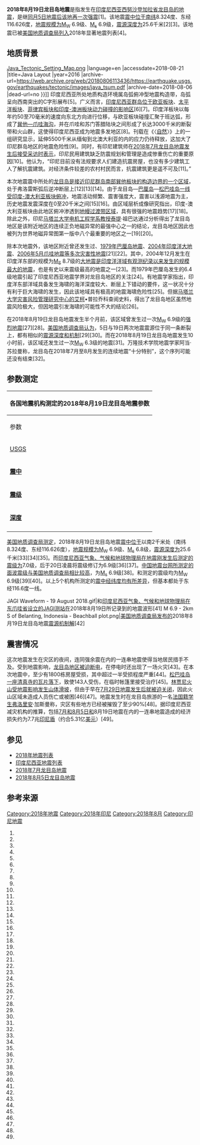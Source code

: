 **2018年8月19日龙目岛地震**是指发生在[印度尼西亚](../Page/印度尼西亚.md "wikilink")[西努沙登加拉省](https://zh.wikipedia.org/wiki/西努沙登加拉省 "wikilink")[龙目岛的地震](../Page/龙目岛.md "wikilink")，是继[同月5日地震后该地再一次强震](../Page/2018年8月5日龙目岛地震.md "wikilink")\[1\]。该地震[震中位于南纬](https://zh.wikipedia.org/wiki/震中 "wikilink")8.324度、东经116.626度，[地震规模为](https://zh.wikipedia.org/wiki/地震规模 "wikilink")[M<sub>W</sub>](https://zh.wikipedia.org/wiki/矩震级 "wikilink")
6.9级、[M<sub>s</sub>](../Page/面波震级.md "wikilink")
6.9级，[震源深度为](https://zh.wikipedia.org/wiki/震源深度 "wikilink")25.6千米\[2\]\[3\]。该地震已被[美国地质调查局列入](https://zh.wikipedia.org/wiki/美国地质调查局 "wikilink")2018年显著地震列表\[4\]。

## 地质背景

[Java_Tectonic_Setting_Map.png](https://zh.wikipedia.org/wiki/File:Java_Tectonic_Setting_Map.png "fig:Java_Tectonic_Setting_Map.png")
|language=en |accessdate=2018-08-21 |title=Java Layout |year=2016
|archive-url=<https://web.archive.org/web/20180806113436/https://earthquake.usgs.gov/earthquakes/tectonic/images/java_tsum.pdf>
|archive-date=2018-08-06 |dead-url=no }}</ref>\]\]
印度尼西亚所处地质构造环境属岛弧俯冲型地震构造带，岛弧呈向西南突出的C字形展布\[5\]。广义而言，[印度尼西亚群岛位于欧亚板块](https://zh.wikipedia.org/wiki/印度尼西亚群岛 "wikilink")、[太平洋板块](https://zh.wikipedia.org/wiki/太平洋板块 "wikilink")、[菲律宾板块和](https://zh.wikipedia.org/wiki/菲律宾板块 "wikilink")[印度-澳洲板块动力碰撞的影响区](https://zh.wikipedia.org/wiki/印度-澳洲板块 "wikilink")\[6\]\[7\]。印度洋板块以每年约50至70毫米的速度向东北方向进行位移，与欧亚板块碰撞汇聚于班达弧，形成了[巽他—爪哇海沟](https://zh.wikipedia.org/wiki/巽他—爪哇海沟 "wikilink")，并在爪哇和苏门答腊陆块之间形成了长达3000千米的断裂带和火山群，这使得印度尼西亚成为地震多发地区\[8\]。刊载在《〈[自然](../Page/自然_\(期刊\).md "wikilink")〉》上的一组研究显示，延伸5500千米从缅甸到北澳大利亚的内的应力仍待释放，这加大了印尼群岛地区的地震危险性\[9\]。同时，有印尼建筑师在[2018年7月龙目岛地震发生后接受采访时表示](../Page/2018年7月龙目岛地震.md "wikilink")，印尼民用建筑缺乏防震规划和管理是造成惨重伤亡的重要原因\[10\]。他认为，“印尼目前没有法规要求人们建造抗震房屋，也没有多少建筑工人了解抗震建筑。对经济条件较差的农村村民而言，抗震建筑更是遥不可及\[11\]。”

本次地震震中所处的[龙目岛是接近印尼群岛南部巽他板块的构造边界的一个区域](../Page/龙目岛.md "wikilink")，处于弗洛雷斯弧后逆冲断层上\[12\]\[13\]\[14\]。由于龙目岛—[巴厘岛](../Page/巴厘岛.md "wikilink")—[松巴哇岛一线受](https://zh.wikipedia.org/wiki/松巴哇岛 "wikilink")[印度-澳大利亚板块俯冲](https://zh.wikipedia.org/wiki/印度-澳洲板块 "wikilink")，地震活动频繁、震害强度大，震害以浅源地震为主，历史地震发震深度在0至20千米之间\[15\]\[16\]。由区域层析成像研究指出，印度-澳大利亚板块由此地区俯冲渗透到[地幔过渡带区域](../Page/地幔.md "wikilink")，具有很强的地震趋势\[17\]\[18\]。除此之外，印尼[马塔兰大学电机工程学系教授泰提](../Page/马塔兰大学.md "wikilink")·祖巴达通过分析得出了龙目岛地区是该附近地区的连续正负地磁异常的最强中心之一的结论，龙目岛地区因此也被列为世界地磁异常图第一版中八个最重要的地区之一\[19\]\[20\]。

除本次地震外，该地区附近曾还发生过、[1979年巴厘岛地震](../Page/1979年巴厘岛地震.md "wikilink")、[2004年印度洋大地震](https://zh.wikipedia.org/wiki/2004年印度洋大地震 "wikilink")、[2006年5月爪哇地震等多次灾害性地震](https://zh.wikipedia.org/wiki/2006年5月爪哇地震 "wikilink")\[21\]\[22\]。其中，2004年12月发生在印度洋东部的规模为[M<sub>S</sub>](../Page/面波震级.md "wikilink")
8.7级的[大地震是印度洋洋域有观测纪录以来发生的规模最大的地震](https://zh.wikipedia.org/wiki/2004年印度洋大地震 "wikilink")，也是有史以来震级最高的地震之一\[23\]。而1979年巴厘岛发生的6.4级地震引起了印度尼西亚地震学界对龙目岛地区的关注\[24\]。有地震学家指出，印度洋东部洋域具备发生海啸的海洋深度较大、断层上下错动的要件，这一状况十分有利于巨大海啸的发生，因此该地域具有极高的地震海啸危险性\[25\]。但据[马塔兰大学灾害风险管理研究中心的艾柯](../Page/马塔兰大学.md "wikilink")•普拉乔科查阅史料，得出了龙目岛地区虽然地震风险极大，但因地震引发海啸的可能性不大的结论\[26\]。

在2018年8月19日龙目岛地震发生半个月前，该区域曾发生过一次[M<sub>W</sub>](https://zh.wikipedia.org/wiki/矩震级 "wikilink")
6.9级的[强烈地震](../Page/2018年8月5日龙目岛地震.md "wikilink")\[27\]\[28\]。[美国地质调查局认为](https://zh.wikipedia.org/wiki/美国地质调查局 "wikilink")，5日与19日两次地震震源位于同一条断裂上，都有相似的[震源深度和机制](https://zh.wikipedia.org/wiki/震源深度 "wikilink")\[29\]\[30\]。而在2018年8月19日龙目岛地震发生10小时前，该区域还发生过一次[M<sub>W</sub>](https://zh.wikipedia.org/wiki/矩震级 "wikilink")
6.3级的地震\[31\]。万隆技术学院地震学家阿当·苏拉曼称，龙目岛在2018年7月至8月发生的连续地震“十分特别”，这个序列可能还没有结束\[32\]。

## 参数测定

<table>
<thead>
<tr class="header">
<th><p>各国地震机构测定的2018年8月19日龙目岛地震参数</p></th>
</tr>
</thead>
<tbody>
<tr class="odd">
<td><p>参数</p></td>
</tr>
<tr class="even">
<td><p><a href="https://zh.wikipedia.org/wiki/美国地质勘探局" title="wikilink">USGS</a></p></td>
</tr>
<tr class="odd">
<td><p><strong><a href="https://zh.wikipedia.org/wiki/震中" title="wikilink">震中</a></strong></p></td>
</tr>
<tr class="even">
<td><p><strong><a href="https://zh.wikipedia.org/wiki/地震规模" title="wikilink">震级</a></strong></p></td>
</tr>
<tr class="odd">
<td><p><strong><a href="https://zh.wikipedia.org/wiki/震源深度" title="wikilink">深度</a></strong></p></td>
</tr>
<tr class="even">
<td></td>
</tr>
</tbody>
</table>

[美国地质调查局测定](https://zh.wikipedia.org/wiki/美国地质调查局 "wikilink")，2018年8月19日龙目岛地震[震中位于](https://zh.wikipedia.org/wiki/震中 "wikilink")以南2千米处（南纬8.324度、东经116.626度），[地震规模为](https://zh.wikipedia.org/wiki/地震规模 "wikilink")[M<sub>W</sub>](https://zh.wikipedia.org/wiki/矩震级 "wikilink")
6.9级、[M<sub>s</sub>](../Page/面波震级.md "wikilink")
6.8级，[震源深度为](https://zh.wikipedia.org/wiki/震源深度 "wikilink")25.6千米\[33\]\[34\]\[35\]。而[印度尼西亚气象、气候和地球物理局在地震刚发生后测定的震级为](../Page/印度尼西亚气象、气候和地球物理局.md "wikilink")7.0级，后于20日凌晨将震级修订为6.9级\[36\]\[37\]。[中国地震台网所测定的](../Page/中国地震台网.md "wikilink")[面波震级与美国地质调查局相比较高](../Page/面波震级.md "wikilink")，为[M<sub>s</sub>](../Page/面波震级.md "wikilink")
6.9级\[38\]。和测定的震级均为[M<sub>W</sub>](https://zh.wikipedia.org/wiki/矩震级 "wikilink")
6.9级\[39\]\[40\]。以上5个机构所测定的[震中经纬度均有所差异](https://zh.wikipedia.org/wiki/震中 "wikilink")，但基本都处于东经116.6度一线。

JAGI Waveform - 19 August
2018.gif|和[印度尼西亚气象、气候和地球物理局在](../Page/印度尼西亚气象、气候和地球物理局.md "wikilink")[东爪哇省设立的JAGI测站在](../Page/东爪哇省.md "wikilink")2018年8月19日所记录到的地震波形\[41\]
M 6.9 - 2km S of Belanting, Indonesia - Beachball
plot.png|[美国地质调查局发布的](https://zh.wikipedia.org/wiki/美国地质调查局 "wikilink")2018年8月19日龙目岛地震[震源机制解](../Page/震源机制解.md "wikilink")\[42\]

## 震害情况

这次地震发生在灾区的夜间，连同强余震在内的一连串地震使得当地居民措手不及。受到地震影响，[龙目岛地区被迫断电](../Page/龙目岛.md "wikilink")，在停电时还出现了一场火灾\[43\]。在本次地震中，至少有1800栋房屋受损，其中超过一半受损程度严重\[44\]。[松巴哇岛一座清真寺的瓦片落下](https://zh.wikipedia.org/wiki/松巴哇岛 "wikilink")，致使143人受伤，在临时帐篷里接受治疗\[45\]。[林贾尼火山受地震影响发生](https://zh.wikipedia.org/wiki/林贾尼火山 "wikilink")[山体滑坡](https://zh.wikipedia.org/wiki/山体滑坡 "wikilink")，但由于早在[7月29日地震发生后就被迫关闭](../Page/2018年7月龙目岛地震.md "wikilink")，因此火山区域未造成人员伤亡或被困\[46\]\[47\]。地震发生时在龙目岛旅游的一名[法国籍学生弗洛里安](https://zh.wikipedia.org/wiki/法国 "wikilink")·加斯曼称，灾区有些地方已经被摧毁了至少90%\[48\]。据印度尼西亚减灾机构的推算，包括[7月和](../Page/2018年7月龙目岛地震.md "wikilink")[8月5日和](../Page/2018年8月5日龙目岛地震.md "wikilink")8月19日地震在内的一连串地震造成的经济损失约为7.7兆[印尼盾](../Page/印尼盾.md "wikilink")（约合5.31亿[美元](../Page/美元.md "wikilink")）\[49\]。

## 参见

  - [2018年地震列表](https://zh.wikipedia.org/wiki/2018年地震列表 "wikilink")
  - [印度尼西亚地震列表](https://zh.wikipedia.org/wiki/印度尼西亚地震列表 "wikilink")
  - [2018年7月龙目岛地震](../Page/2018年7月龙目岛地震.md "wikilink")
  - [2018年8月5日龙目岛地震](../Page/2018年8月5日龙目岛地震.md "wikilink")

## 参考来源

[Category:2018年地震](https://zh.wikipedia.org/wiki/Category:2018年地震 "wikilink")
[Category:2018年印尼](https://zh.wikipedia.org/wiki/Category:2018年印尼 "wikilink")
[Category:2018年8月](https://zh.wikipedia.org/wiki/Category:2018年8月 "wikilink")
[Category:印尼地震](https://zh.wikipedia.org/wiki/Category:印尼地震 "wikilink")

1.

2.
3.
4.

5.

6.

7.

8.
9.

10.
11.

12.

13.

14.

15.
16.
17.

18.

19.

20.

21.
22.

23.

24.
25.
26.

27.

28.

29.
30.

31.

32.

33.
34.

35.

36.
37.

38.
39.

40.

41.

42.
43.

44.

45.

46.

47.

48.

49.